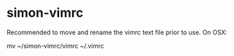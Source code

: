 # simon-vimrc
Recommended to move and rename the vimrc text file prior to use.
On OSX:

mv ~/simon-vimrc/vimrc ~/.vimrc


